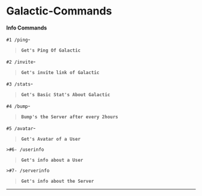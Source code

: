 # Galactic-Commands

__Info Commands__

`#1 /ping`-
> **```Get's Ping Of Galactic```**

`#2 /invite`-
> **```Get's invite link of Galactic```**

`#3 /stats`-
> **```Get's Basic Stat's About Galactic```**

`#4 /bump`-
> **```Bump's the Server after every 2hours```**

`#5 /avatar`-
> **```Get's Avatar of a User```**

`>#6- /userinfo`
> **```Get's info about a User```**

`>#7- /serverinfo`
> **```Get's info about the Server```**
_________________________________________________________________________________________________________________________________________________________________________
